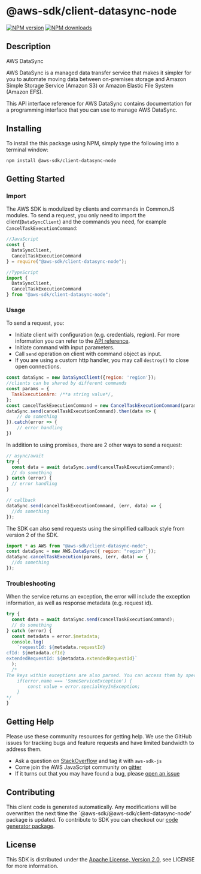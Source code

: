 # @aws-sdk/client-datasync-node

[![NPM version](https://img.shields.io/npm/v/@aws-sdk/client-datasync-node/preview.svg)](https://www.npmjs.com/package/@aws-sdk/client-datasync-node)
[![NPM downloads](https://img.shields.io/npm/dm/@aws-sdk/client-datasync-node.svg)](https://www.npmjs.com/package/@aws-sdk/client-datasync-node)

## Description

<fullname>AWS DataSync</fullname> <p>AWS DataSync is a managed data transfer service that makes it simpler for you to automate moving data between on-premises storage and Amazon Simple Storage Service (Amazon S3) or Amazon Elastic File System (Amazon EFS). </p> <p>This API interface reference for AWS DataSync contains documentation for a programming interface that you can use to manage AWS DataSync.</p>

## Installing

To install the this package using NPM, simply type the following into a terminal window:

```
npm install @aws-sdk/client-datasync-node
```

## Getting Started

### Import

The AWS SDK is modulized by clients and commands in CommonJS modules. To send a request, you only need to import the client(`DataSyncClient`) and the commands you need, for example `CancelTaskExecutionCommand`:

```javascript
//JavaScript
const {
  DataSyncClient,
  CancelTaskExecutionCommand
} = require("@aws-sdk/client-datasync-node");
```

```javascript
//TypeScript
import {
  DataSyncClient,
  CancelTaskExecutionCommand
} from "@aws-sdk/client-datasync-node";
```

### Usage

To send a request, you:

- Initiate client with configuration (e.g. credentials, region). For more information you can refer to the [API reference][].
- Initiate command with input parameters.
- Call `send` operation on client with command object as input.
- If you are using a custom http handler, you may call `destroy()` to close open connections.

```javascript
const dataSync = new DataSyncClient({region: 'region'});
//clients can be shared by different commands
const params = {
  TaskExecutionArn: /**a string value*/,
};
const cancelTaskExecutionCommand = new CancelTaskExecutionCommand(params);
dataSync.send(cancelTaskExecutionCommand).then(data => {
    // do something
}).catch(error => {
    // error handling
})
```

In addition to using promises, there are 2 other ways to send a request:

```javascript
// async/await
try {
  const data = await dataSync.send(cancelTaskExecutionCommand);
  // do something
} catch (error) {
  // error handling
}
```

```javascript
// callback
dataSync.send(cancelTaskExecutionCommand, (err, data) => {
  //do something
});
```

The SDK can also send requests using the simplified callback style from version 2 of the SDK.

```javascript
import * as AWS from "@aws-sdk/client-datasync-node";
const dataSync = new AWS.DataSync({ region: "region" });
dataSync.cancelTaskExecution(params, (err, data) => {
  //do something
});
```

### Troubleshooting

When the service returns an exception, the error will include the exception information, as well as response metadata (e.g. request id).

```javascript
try {
  const data = await dataSync.send(cancelTaskExecutionCommand);
  // do something
} catch (error) {
  const metadata = error.$metadata;
  console.log(
    `requestId: ${metadata.requestId}
cfId: ${metadata.cfId}
extendedRequestId: ${metadata.extendedRequestId}`
  );
  /*
The keys within exceptions are also parsed. You can access them by specifying exception names:
    if(error.name === 'SomeServiceException') {
        const value = error.specialKeyInException;
    }
*/
}
```

## Getting Help

Please use these community resources for getting help. We use the GitHub issues for tracking bugs and feature requests and have limited bandwidth to address them.

- Ask a question on [StackOverflow](https://stackoverflow.com/questions/tagged/aws-sdk-js) and tag it with `aws-sdk-js`
- Come join the AWS JavaScript community on [gitter](https://gitter.im/aws/aws-sdk-js-v3)
- If it turns out that you may have found a bug, please [open an issue](https://github.com/aws/aws-sdk-js-v3/issues)

## Contributing

This client code is generated automatically. Any modifications will be overwritten the next time the `@aws-sdk/@aws-sdk/client-datasync-node' package is updated. To contribute to SDK you can checkout our [code generator package][].

## License

This SDK is distributed under the
[Apache License, Version 2.0](http://www.apache.org/licenses/LICENSE-2.0),
see LICENSE for more information.

[code generator package]: https://github.com/aws/aws-sdk-js-v3/tree/master/packages/service-types-generator
[api reference]: https://docs.aws.amazon.com/AWSJavaScriptSDK/latest/
